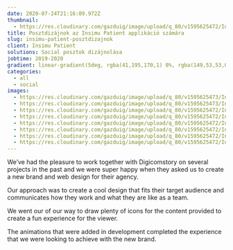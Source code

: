 ```yaml
---
date: 2020-07-24T21:16:09.972Z
thumbnail:
  - https://res.cloudinary.com/gazduig/image/upload/q_80/v1595625472/Insimu/Frame_66_tcycgx.webp
title: Posztdizájnok az Insimu Patient applikáció számára
slug: insimu-patient-posztdizajnok
client: Insimu Patient
solutions: Social posztok dizájnolása
jobtime: 2019-2020
gradient: linear-gradient(5deg, rgba(41,195,170,1) 0%, rgba(149,53,53,0) 71%)
categories:
  - all
  - social
images:
  - https://res.cloudinary.com/gazduig/image/upload/q_80/v1595625473/Insimu/Frame_70_uwno2t.webp
  - https://res.cloudinary.com/gazduig/image/upload/q_80/v1595625473/Insimu/Frame_69_q5mcdz.webp
  - https://res.cloudinary.com/gazduig/image/upload/q_80/v1595625472/Insimu/Frame_64_rkv1de.webp
  - https://res.cloudinary.com/gazduig/image/upload/q_80/v1595625472/Insimu/Frame_66_tcycgx.webp
  - https://res.cloudinary.com/gazduig/image/upload/q_80/v1595625472/Insimu/Frame_65_vfvkvl.webp
  - https://res.cloudinary.com/gazduig/image/upload/q_80/v1595625472/Insimu/Frame_68_gjjtlt.webp
  - https://res.cloudinary.com/gazduig/image/upload/q_80/v1595625472/Insimu/Frame_63_tykd8g.webp
  - https://res.cloudinary.com/gazduig/image/upload/q_80/v1595625472/Insimu/Frame_67_iiptoq.webp
---
```

<!--StartFragment-->

We’ve had the pleasure to work together with Digicomstory on several projects in the past and we were super happy when they asked us to create a new brand and web design for their agency.

Our approach was to create a cool design that fits their target audience and communicates how they work and what they are like as a team.

We went our of our way to draw plenty of icons for the content provided to create a fun experience for the viewer.

The animations that were added in development completed the experience that we were looking to achieve with the new brand.

<!--EndFragment-->